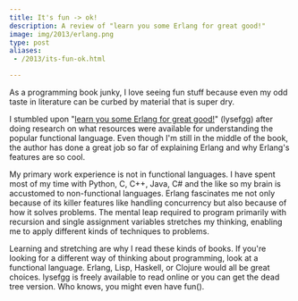 ```yaml
---
title: It's fun -> ok!
description: A review of "learn you some Erlang for great good!"
image: img/2013/erlang.png
type: post
aliases:
 - /2013/its-fun-ok.html

---
```

As a programming book junky, I love seeing fun stuff because even my odd taste
in literature can be curbed by material that is super dry.

I stumbled upon "[learn you some Erlang for great
good!](http://learnyousomeerlang.com/content)" (lysefgg) after doing
research on what resources were available for understanding the popular
functional language. Even though I'm still in the middle of the book, the
author has done a great job so far of explaining Erlang and why Erlang's
features are so cool.

My primary work experience is not in functional languages. I have spent most of
my time with Python, C, C++, Java, C# and the like so my brain is accustomed to
non-functional languages. Erlang fascinates me not only because of its killer
features like handling concurrency but also because of how it solves problems.
The mental leap required to program primarily with recursion and single
assignment variables stretches my thinking, enabling me to apply different
kinds of techniques to problems.

Learning and stretching are why I read these kinds of books. If you're looking
for a different way of thinking about programming, look at a functional
language. Erlang, Lisp, Haskell, or Clojure would all be great choices. lysefgg
is freely available to read online or you can get the dead tree version. Who
knows, you might even have fun().
